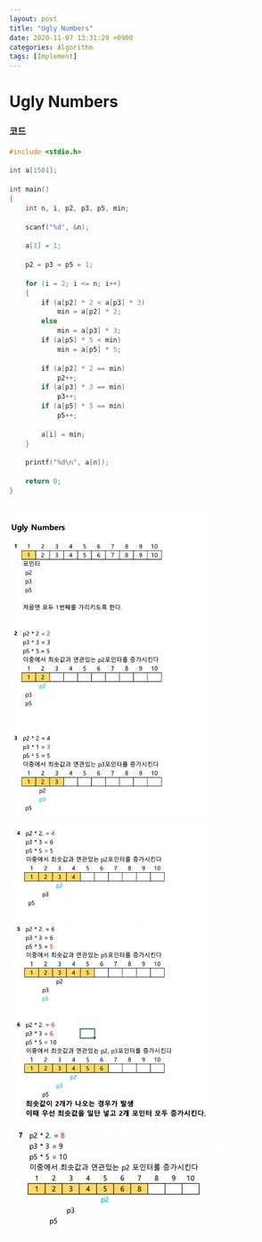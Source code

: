 ```yaml
---
layout: post
title: "Ugly Numbers"
date: 2020-11-07 13:31:29 +0900
categories: Algorithm
tags: [Implement]
---
```


# Ugly Numbers

### 코드

```c
#include <stdio.h>

int a[1501];

int main()
{
    int n, i, p2, p3, p5, min;

    scanf("%d", &n);

    a[1] = 1;

    p2 = p3 = p5 = 1;

    for (i = 2; i <= n; i++)
    {
        if (a[p2] * 2 < a[p3] * 3)
            min = a[p2] * 2;
        else
            min = a[p3] * 3;
        if (a[p5] * 5 < min)
            min = a[p5] * 5;

        if (a[p2] * 2 == min)
            p2++;
        if (a[p3] * 3 == min)
            p3++;
        if (a[p5] * 5 == min)
            p5++;

        a[i] = min;
    }

    printf("%d\n", a[n]);

    return 0;
}
```

<br/>
<img src="/assets/images/52-1.png" style="zoom:53%;"  />
<br/>
<img src="/assets/images/52-2.png" style="zoom:53%;"  />
<br/>
<img src="/assets/images/52-3.png" style="zoom:53%;"  />
<br/>
